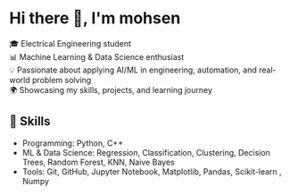 # Hi there 👋, I'm mohsen

🎓 Electrical Engineering student    
📊 Machine Learning & Data Science enthusiast  
💡 Passionate about applying AI/ML in engineering, automation, and real-world problem solving    
🌍 Showcasing my skills, projects, and learning journey
## 🔧 Skills
- Programming: Python, C++ 
- ML & Data Science: Regression, Classification, Clustering, Decision Trees, Random Forest, KNN, Naive Bayes  
- Tools: Git, GitHub, Jupyter Notebook, Matplotlib, Pandas, Scikit-learn , Numpy 

